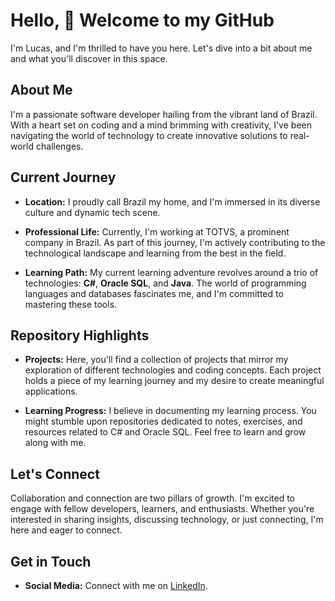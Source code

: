 # Hello, 👋 Welcome to my GitHub

I'm Lucas, and I'm thrilled to have you here. Let's dive into a bit about me and what you'll discover in this space.

## About Me

I'm a passionate software developer hailing from the vibrant land of Brazil. With a heart set on coding and a mind brimming with creativity, I've been navigating the world of technology to create innovative solutions to real-world challenges.

## Current Journey

- **Location:** I proudly call Brazil my home, and I'm immersed in its diverse culture and dynamic tech scene.

- **Professional Life:** Currently, I'm working at TOTVS, a prominent company in Brazil. As part of this journey, I'm actively contributing to the technological landscape and learning from the best in the field.

- **Learning Path:** My current learning adventure revolves around a trio of technologies: **C#**, **Oracle SQL**, and **Java**. The world of programming languages and databases fascinates me, and I'm committed to mastering these tools.

## Repository Highlights

- **Projects:** Here, you'll find a collection of projects that mirror my exploration of different technologies and coding concepts. Each project holds a piece of my learning journey and my desire to create meaningful applications.

- **Learning Progress:** I believe in documenting my learning process. You might stumble upon repositories dedicated to notes, exercises, and resources related to C# and Oracle SQL. Feel free to learn and grow along with me.

## Let's Connect

Collaboration and connection are two pillars of growth. I'm excited to engage with fellow developers, learners, and enthusiasts. Whether you're interested in sharing insights, discussing technology, or just connecting, I'm here and eager to connect.

## Get in Touch

- **Social Media:** Connect with me on [LinkedIn](https://www.linkedin.com/in/lucaseduardofdr/).
